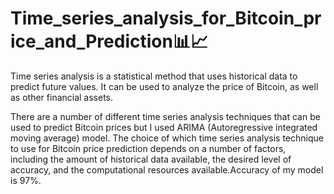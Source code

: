 # Time_series_analysis_for_Bitcoin_price_and_Prediction📊📈

Time series analysis is a statistical method that uses historical data to predict future values. It can be used to analyze the price of Bitcoin, as well as other financial assets.

There are a number of different time series analysis techniques that can be used to predict Bitcoin prices but I used ARIMA (Autoregressive integrated moving average) model.
The choice of which time series analysis technique to use for Bitcoin price prediction depends on a number of factors, including the amount of historical data available, the desired level of accuracy, and the computational resources available.Accuracy of my model is 97%.
